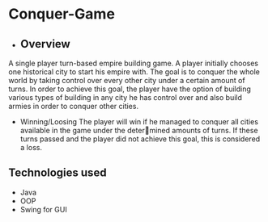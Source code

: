 # Conquer-Game
+ ## Overview 
A single player turn-based empire building game. A player
initially chooses one historical city to start his empire with. The goal is to conquer the whole
world by taking control over every other city under a certain amount of turns. In order to
achieve this goal, the player have the option of building various types of building in any city he
has control over and also build armies in order to conquer other cities.
  + Winning/Loosing
The player will win if he managed to conquer all cities available in the game under the determined amounts of turns. If these turns passed and the player did not achieve this goal, this is
considered a loss.

## Technologies used 
  + Java
  + OOP
  + Swing for GUI
